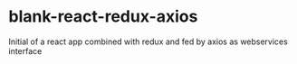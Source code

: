 # blank-react-redux-axios
Initial of a react app combined with redux and fed by axios as webservices interface
